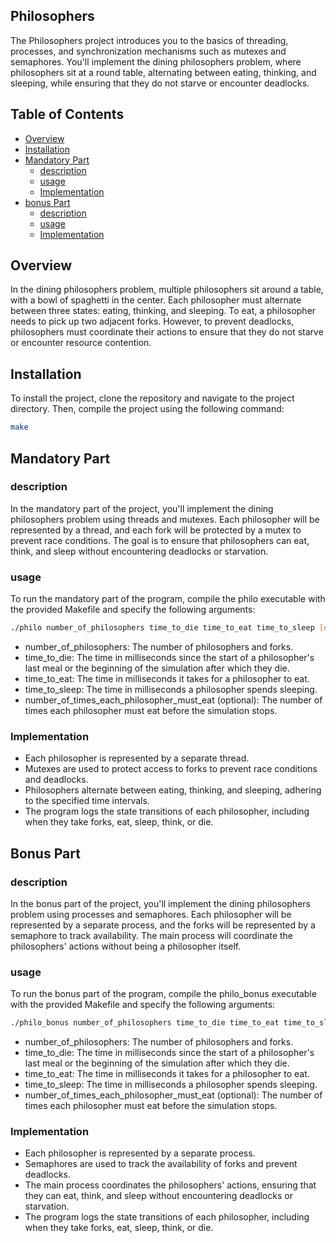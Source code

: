 ## Philosophers

The Philosophers project introduces you to the basics of threading, processes, and synchronization mechanisms such as mutexes and semaphores. You'll implement the dining philosophers problem, where philosophers sit at a round table, alternating between eating, thinking, and sleeping, while ensuring that they do not starve or encounter deadlocks.

## Table of Contents
* [Overview](#about)
* [Installation](#installation)
* [Mandatory Part](#mandatory-part)
  * [description](#description)
  * [usage](#usage)
  * [Implementation](#implementation)
* [bonus Part](#bonus-Part)
  * [description](#description)
  * [usage](#usage)
  * [Implementation](#implementation)

## Overview

In the dining philosophers problem, multiple philosophers sit around a table, with a bowl of spaghetti in the center. Each philosopher must alternate between three states: eating, thinking, and sleeping. To eat, a philosopher needs to pick up two adjacent forks. However, to prevent deadlocks, philosophers must coordinate their actions to ensure that they do not starve or encounter resource contention.

## Installation

To install the project, clone the repository and navigate to the project directory. Then, compile the project using the following command:

```bash
make
```

## Mandatory Part

### description

In the mandatory part of the project, you'll implement the dining philosophers problem using threads and mutexes. Each philosopher will be represented by a thread, and each fork will be protected by a mutex to prevent race conditions. The goal is to ensure that philosophers can eat, think, and sleep without encountering deadlocks or starvation.

### usage

To run the mandatory part of the program, compile the philo executable with the provided Makefile and specify the following arguments:

```bash
./philo number_of_philosophers time_to_die time_to_eat time_to_sleep [number_of_times_each_philosopher_must_eat]
```
- number_of_philosophers: The number of philosophers and forks.
- time_to_die: The time in milliseconds since the start of a philosopher's last meal or the beginning of the simulation after which they die.
- time_to_eat: The time in milliseconds it takes for a philosopher to eat.
- time_to_sleep: The time in milliseconds a philosopher spends sleeping.
- number_of_times_each_philosopher_must_eat (optional): The number of times each philosopher must eat before the simulation stops.

### Implementation

- Each philosopher is represented by a separate thread.
- Mutexes are used to protect access to forks to prevent race conditions and deadlocks.
- Philosophers alternate between eating, thinking, and sleeping, adhering to the specified time intervals.
- The program logs the state transitions of each philosopher, including when they take forks, eat, sleep, think, or die.

## Bonus Part

### description

In the bonus part of the project, you'll implement the dining philosophers problem using processes and semaphores. Each philosopher will be represented by a separate process, and the forks will be represented by a semaphore to track availability. The main process will coordinate the philosophers' actions without being a philosopher itself.

### usage

To run the bonus part of the program, compile the philo_bonus executable with the provided Makefile and specify the following arguments:

```bash
./philo_bonus number_of_philosophers time_to_die time_to_eat time_to_sleep [number_of_times_each_philosopher_must_eat]
```
- number_of_philosophers: The number of philosophers and forks.
- time_to_die: The time in milliseconds since the start of a philosopher's last meal or the beginning of the simulation after which they die.
- time_to_eat: The time in milliseconds it takes for a philosopher to eat.
- time_to_sleep: The time in milliseconds a philosopher spends sleeping.
- number_of_times_each_philosopher_must_eat (optional): The number of times each philosopher must eat before the simulation stops.

### Implementation

- Each philosopher is represented by a separate process.
- Semaphores are used to track the availability of forks and prevent deadlocks.
- The main process coordinates the philosophers' actions, ensuring that they can eat, think, and sleep without encountering deadlocks or starvation.
- The program logs the state transitions of each philosopher, including when they take forks, eat, sleep, think, or die.


